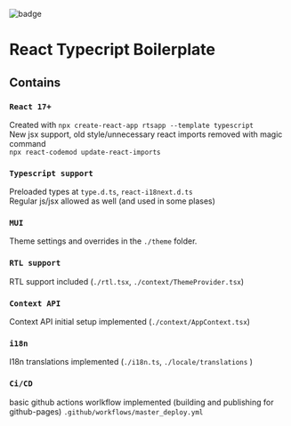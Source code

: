 ![badge](https://github.com/coolapp-il/rtsapp/actions/workflows/master_deploy.yml/badge.svg)

# React Typecript Boilerplate


## Contains


### `React 17+`
Created with `npx create-react-app rtsapp --template typescript`\
New jsx support, old style/unnecessary react imports removed with magic command \
`npx react-codemod update-react-imports`


### `Typescript support`

Preloaded types at `type.d.ts`, `react-i18next.d.ts`\
Regular js/jsx allowed as well (and used in some plases)

### `MUI`

Theme settings and overrides in the `./theme` folder. 

### `RTL support`

RTL support included (`./rtl.tsx`, `./context/ThemeProvider.tsx`)

### `Context API`

Context API initial setup implemented (`./context/AppContext.tsx`)

### `i18n`

I18n translations implemented (`./i18n.ts`,  `./locale/translations` ) 

### `Ci/CD`

basic github actions worlkflow implemented (building and publishing for github-pages) `.github/workflows/master_deploy.yml`

